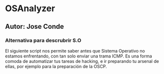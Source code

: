 # OSAnalyzer
## Autor: Jose Conde
### Alternativa para descrubrir S.O

El siguiente script nos permite saber antes que Sistema Operativo no estamos enfrentando, con tan
solo enviar una trama ICMP. Es una forma comoda de automatizar tus tareas de hacking, e ir preparando
tu arsenal de ellas, por ejemplo para la preparación de la OSCP.
